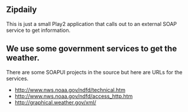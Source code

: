 ## Zipdaily
This is just a small Play2 application that calls out to an 
external SOAP service to get information.

## We use some government services to get the weather. 
There are some SOAPUI projects in the source but here are 
URLs for the services.

- http://www.nws.noaa.gov/ndfd/technical.htm
- http://www.nws.noaa.gov/ndfd/access_http.htm
- http://graphical.weather.gov/xml/
